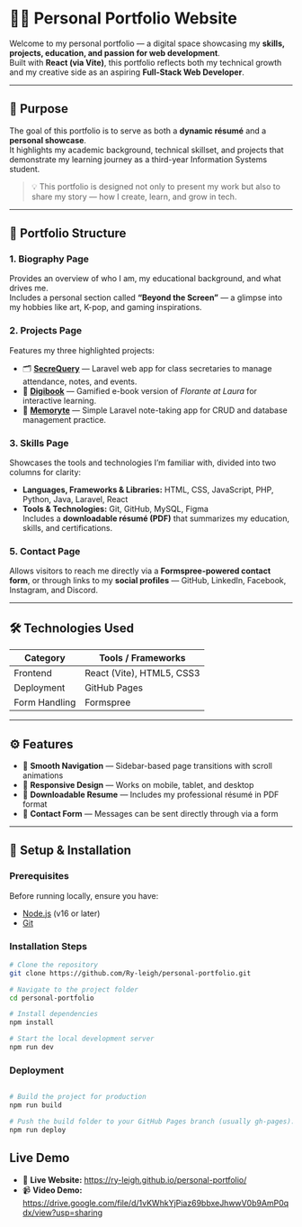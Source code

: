 # 🧑‍💻 Personal Portfolio Website  

Welcome to my personal portfolio — a digital space showcasing my **skills, projects, education, and passion for web development**.  
Built with **React (via Vite)**, this portfolio reflects both my technical growth and my creative side as an aspiring **Full-Stack Web Developer**.

---

## 🎯 Purpose  

The goal of this portfolio is to serve as both a **dynamic résumé** and a **personal showcase**.  
It highlights my academic background, technical skillset, and projects that demonstrate my learning journey as a third-year Information Systems student.  

> 💡 This portfolio is designed not only to present my work but also to share my story — how I create, learn, and grow in tech.

---

## 🧩 Portfolio Structure  

### 1. Biography Page  
Provides an overview of who I am, my educational background, and what drives me.  
Includes a personal section called **“Beyond the Screen”** — a glimpse into my hobbies like art, K-pop, and gaming inspirations.  

### 2. Projects Page  
Features my three highlighted projects:  
- 🗂️ **[SecreQuery](https://github.com/Ry-leigh/secrequery-app.git)** — Laravel web app for class secretaries to manage attendance, notes, and events.  
- 📘 **[Digibook](https://github.com/Ry-leigh/digibook.git)** — Gamified e-book version of *Florante at Laura* for interactive learning.  
- 📝 **[Memoryte](https://github.com/Ry-leigh/memoryte.git)** — Simple Laravel note-taking app for CRUD and database management practice.  

### 3. Skills Page  
Showcases the tools and technologies I’m familiar with, divided into two columns for clarity:  
- **Languages, Frameworks & Libraries:** HTML, CSS, JavaScript, PHP, Python, Java, Laravel, React  
- **Tools & Technologies:** Git, GitHub, MySQL, Figma   
Includes a **downloadable résumé (PDF)** that summarizes my education, skills, and certifications.  

### 5. Contact Page  
Allows visitors to reach me directly via a **Formspree-powered contact form**, or through links to my **social profiles** — GitHub, LinkedIn, Facebook, Instagram, and Discord.  

---

## 🛠️ Technologies Used  

| Category | Tools / Frameworks |
|-----------|--------------------|
| Frontend | React (Vite), HTML5, CSS3 |
| Deployment | GitHub Pages |
| Form Handling | Formspree |

---

## ⚙️ Features  

- 🧭 **Smooth Navigation** — Sidebar-based page transitions with scroll animations  
- 📱 **Responsive Design** — Works on mobile, tablet, and desktop  
- 💾 **Downloadable Resume** — Includes my professional résumé in PDF format  
- 💬 **Contact Form** — Messages can be sent directly through via a form  

---

## 🧰 Setup & Installation  

### Prerequisites
Before running locally, ensure you have:  
- [Node.js](https://nodejs.org/) (v16 or later)  
- [Git](https://git-scm.com/)  

### Installation Steps 
```bash
# Clone the repository
git clone https://github.com/Ry-leigh/personal-portfolio.git

# Navigate to the project folder
cd personal-portfolio

# Install dependencies
npm install

# Start the local development server
npm run dev
```
### Deployment

```bash

# Build the project for production
npm run build

# Push the build folder to your GitHub Pages branch (usually gh-pages):
npm run deploy
```

## Live Demo

- 🎨 **Live Website:** https://ry-leigh.github.io/personal-portfolio/
- 📹 **Video Demo:** https://drive.google.com/file/d/1vKWhkYjPiaz69bbxeJhwwV0b9AmP0qdx/view?usp=sharing


